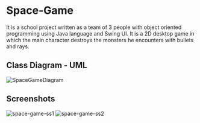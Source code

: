 # Space-Game
It is a school project written as a team of 3 people with object oriented programming using Java language and Swing UI. It is a 2D desktop game in which the main character destroys the monsters he encounters with bullets and rays.

## Class Diagram - UML
![SpaceGameDiagram](https://user-images.githubusercontent.com/62398743/115124613-c22f7680-9fcb-11eb-9102-aba30b4cd6fa.png)
## Screenshots
![space-game-ss1](https://user-images.githubusercontent.com/62398743/115124647-e9864380-9fcb-11eb-9fc3-5b4dd83d48d0.png)
![space-game-ss2](https://user-images.githubusercontent.com/62398743/115124654-f3a84200-9fcb-11eb-86a4-9ce159604184.png)
